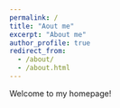 ```yaml
---
permalink: /
title: "Aout me"
excerpt: "About me"
author_profile: true
redirect_from: 
  - /about/
  - /about.html
---
```


Welcome to my homepage!

